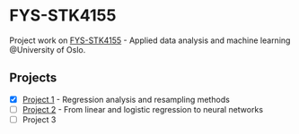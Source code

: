 # FYS-STK4155

Project work on [FYS-STK4155](https://www.uio.no/studier/emner/matnat/fys/FYS-STK4155/index-eng.html) - Applied data analysis and machine learning @University of Oslo.

## Projects

- [x] [Project 1](https://github.com/stipesal/FYS-STK4155/tree/master/project1) - Regression analysis and resampling methods
- [ ] [Project 2](https://github.com/stipesal/FYS-STK4155/tree/master/project2) - From linear and logistic regression to neural networks
- [ ] Project 3
